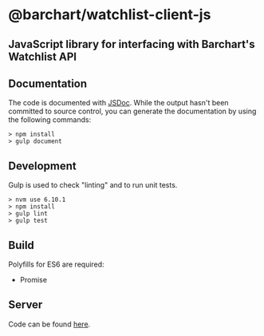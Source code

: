 # @barchart/watchlist-client-js
## JavaScript library for interfacing with Barchart's Watchlist API

## Documentation

The code is documented with [JSDoc](http://usejsdoc.org/). While the output hasn't been committed to source control, you can generate the documentation by using the following commands:

    > npm install
    > gulp document

## Development

Gulp is used to check "linting" and to run unit tests.

    > nvm use 6.10.1
    > npm install
    > gulp lint
    > gulp test
    
## Build

Polyfills for ES6 are required:

* Promise

## Server

Code can be found [here](https://github.com/barchart/aws-lambda-watchlist).